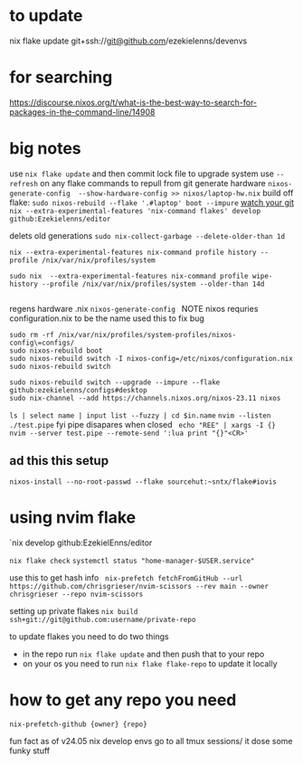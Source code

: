 # to update 
nix flake update git+ssh://git@github.com/ezekielenns/devenvs
# for searching 
https://discourse.nixos.org/t/what-is-the-best-way-to-search-for-packages-in-the-command-line/14908
# big notes
use `nix flake update` and then commit lock file to upgrade system
use `--refresh` on any flake commands to repull from git
generate hardware `nixos-generate-config  --show-hardware-config >> nixos/laptop-hw.nix`
build off flake: `sudo nixos-rebuild --flake '.#laptop' boot --impure`
[watch your git](https://www.reddit.com/r/NixOS/comments/tge4uu/why_flake_compile_existing_packages_from_nixpkgs/)
`nix --extra-experimental-features 'nix-command flakes' develop github:Ezekielenns/editor`

delets old generations
`sudo nix-collect-garbage --delete-older-than 1d`
```
nix --extra-experimental-features nix-command profile history --profile /nix/var/nix/profiles/system

sudo nix  --extra-experimental-features nix-command profile wipe-history --profile /nix/var/nix/profiles/system --older-than 14d


```
regens hardware .nix
`nixos-generate-config `
NOTE nixos requries configuration.nix to be the name
used this to fix bug
```
sudo rm -rf /nix/var/nix/profiles/system-profiles/nixos-config\=configs/
sudo nixos-rebuild boot
sudo nixos-rebuild switch -I nixos-config=/etc/nixos/configuration.nix 
sudo nixos-rebuild switch

```
```
sudo nixos-rebuild switch --upgrade --impure --flake github:ezekielenns/configs#desktop  
sudo nix-channel --add https://channels.nixos.org/nixos-23.11 nixos
```


`ls | select name | input list --fuzzy | cd $in.name`
`nvim --listen ./test.pipe` fyi pipe disapares when closed 
` echo "REE" | xargs -I {} nvim --server test.pipe --remote-send ':lua print "{}"<CR>'`

## ad this this setup
`nixos-install --no-root-passwd --flake sourcehut:~sntx/flake#iovis`

# using nvim flake
`nix develop github:EzekielEnns/editor

`nix flake check`
`systemctl status "home-manager-$USER.service"`

use this to get hash info
` nix-prefetch fetchFromGitHub --url https://github.com/chrisgrieser/nvim-scissors --rev main --owner chrisgrieser --repo nvim-scissors`

setting up private flakes
`nix build ssh+git://git@github.com:username/private-repo`


to update flakes you need to do two things
- in the repo run `nix flake update` and then push that to your repo
- on your os you need to run `nix flake flake-repo` to update it locally


# how to get any repo you need
`nix-prefetch-github {owner} {repo}`


fun fact as of v24.05 nix develop envs go to all tmux sessions/ it dose some funky stuff
